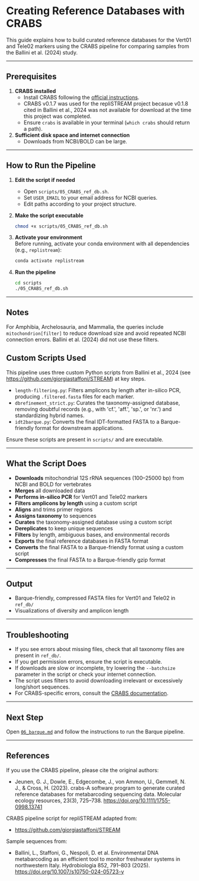 # Creating Reference Databases with CRABS

This guide explains how to build curated reference databases for the Vert01 and Tele02 markers using the CRABS pipeline for comparing samples from the Ballini et al. (2024) study.

---

## Prerequisites

1. **CRABS installed**  
   - Install CRABS following the [official instructions](https://github.com/gjeunen/reference_database_creator).
   - CRABS v0.1.7 was used for the repliSTREAM project becasue v0.1.8 cited in Ballini et al., 2024 was not available for download at the time this project was completed.
   - Ensure `crabs` is available in your terminal (`which crabs` should return a path).
2. **Sufficient disk space and internet connection**  
   - Downloads from NCBI/BOLD can be large.

---

## How to Run the Pipeline

1. **Edit the script if needed**  
   - Open `scripts/05_CRABS_ref_db.sh`.
   - Set `USER_EMAIL` to your email address for NCBI queries.
   - Edit paths according to your project structure.

2. **Make the script executable**  
   ```bash
   chmod +x scripts/05_CRABS_ref_db.sh
   ```

3. **Activate your environment**  
   Before running, activate your conda environment with all dependencies (e.g., `replistream`):
   ```bash
   conda activate replistream
   ```

4. **Run the pipeline**  
   ```bash
   cd scripts
   ./05_CRABS_ref_db.sh
   ```

---
## Notes
For Amphibia, Archelosauria, and Mammalia, the queries include `mitochondrion[filter]` to reduce download size and avoid repeated NCBI connection errors. Ballini et al. (2024) did not use these filters.

## Custom Scripts Used

This pipeline uses three custom Python scripts from Ballini et al., 2024 (see https://github.com/giorgiastaffoni/STREAM) at key steps. 

- `length-filtering.py`: Filters amplicons by length after in-silico PCR, producing `.filtered.fasta` files for each marker.
- `dbrefinement_strict.py`: Curates the taxonomy-assigned database, removing doubtful records (e.g., with 'cf.', 'aff.', 'sp.', or 'nr.') and standardizing hybrid names.
- `idt2barque.py`: Converts the final IDT-formatted FASTA to a Barque-friendly format for downstream applications.

Ensure these scripts are present in `scripts/` and are executable.

---

## What the Script Does

- **Downloads** mitochondrial 12S rRNA sequences (100–25000 bp) from NCBI and BOLD for vertebrates
- **Merges** all downloaded data
- **Performs in-silico PCR** for Vert01 and Tele02 markers
- **Filters amplicons by length** using a custom script
- **Aligns** and trims primer regions
- **Assigns taxonomy** to sequences
- **Curates** the taxonomy-assigned database using a custom script
- **Dereplicates** to keep unique sequences
- **Filters** by length, ambiguous bases, and environmental records
- **Exports** the final reference databases in FASTA format
- **Converts** the final FASTA to a Barque-friendly format using a custom script
- **Compresses** the final FASTA to a Barque-friendly gzip format

---

## Output

- Barque-friendly, compressed FASTA files for Vert01 and Tele02 in `ref_db/`
- Visualizations of diversity and amplicon length

---

## Troubleshooting

- If you see errors about missing files, check that all taxonomy files are present in `ref_db/`.
- If you get permission errors, ensure the script is executable.
- If downloads are slow or incomplete, try lowering the `--batchsize` parameter in the script or check your internet connection.
- The script uses filters to avoid downloading irrelevant or excessively long/short sequences.
- For CRABS-specific errors, consult the [CRABS documentation](https://github.com/gjeunen/reference_database_creator).

---

## Next Step

Open [`06_barque.md`](06_barque.md) and follow the instructions to run the Barque pipeline.

---

## References

If you use the CRABS pipeline, please cite the original authors:
- Jeunen, G. J., Dowle, E., Edgecombe, J., von Ammon, U., Gemmell, N. J., & Cross, H. (2023). crabs-A software program to generate curated reference databases for metabarcoding sequencing data. Molecular ecology resources, 23(3), 725–738. https://doi.org/10.1111/1755-0998.13741

CRABS pipeline script for repliSTREAM adapted from:
- https://github.com/giorgiastaffoni/STREAM

Sample sequences from:
- Ballini, L., Staffoni, G., Nespoli, D. et al. Environmental DNA metabarcoding as an efficient tool to monitor freshwater systems in northwestern Italy. Hydrobiologia 852, 791–803 (2025). https://doi.org/10.1007/s10750-024-05723-y